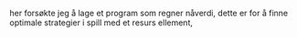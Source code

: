 her forsøkte jeg å lage et program som regner nåverdi,
dette er for å finne optimale strategier i spill med et resurs ellement,
